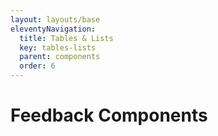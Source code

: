 ```yaml
---
layout: layouts/base
eleventyNavigation:
  title: Tables & Lists
  key: tables-lists
  parent: components
  order: 6
---
```


# Feedback Components
